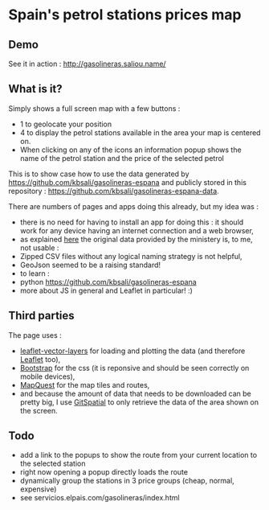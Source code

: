 Spain's petrol stations prices map
==================================

Demo
----

See it in action : http://gasolineras.saliou.name/

What is it?
-----------

Simply shows a full screen map with a few buttons :
* 1 to geolocate your position
* 4 to display the petrol stations available in the area your map is centered on.
 * When clicking on any of the icons an information popup shows the name of the petrol station and the price of the selected petrol

This is to show case how to use the data generated by https://github.com/kbsali/gasolineras-espana and publicly stored in this repository : https://github.com/kbsali/gasolineras-espana-data.

There are numbers of pages and apps doing this already, but my idea was :
* there is no need for having to install an app for doing this : it should work for any device having an internet connection and a web browser,
* as explained [here](https://github.com/kbsali/gasolineras-espana) the original data provided by the ministery is, to me, not usable :
 * Zipped CSV files without any logical naming strategy is not helpful,
 * GeoJson seemed to be a raising standard!
* to learn :
 * python https://github.com/kbsali/gasolineras-espana
 * more about JS in general and Leaflet in particular! :)

Third parties
-------------

The page uses :
* [leaflet-vector-layers](https://github.com/JasonSanford/leaflet-vector-layers) for loading and plotting the data (and therefore [Leaflet](http://leafletjs.com/) too),
* [Bootstrap](http://getbootstrap.com/) for the css (it is reponsive and should be seen correctly on mobile devices),
* [MapQuest](http://www.mapquest.com/) for the map tiles and routes,
* and because the amount of data that needs to be downloaded can be pretty big, I use [GitSpatial](http://gitspatial.com/) to only retrieve the data of the area shown on the screen.

Todo
----

* add a link to the popups to show the route from your current location to the selected station
 * right now opening a popup directly loads the route
* dynamically group the stations in 3 price groups (cheap, normal, expensive)
 * see servicios.elpais.com/gasolineras/index.html